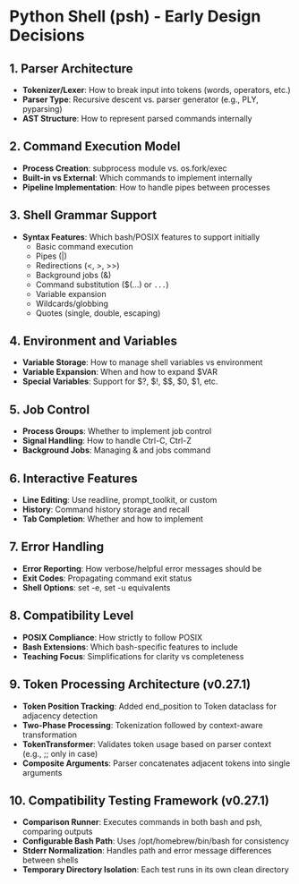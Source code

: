 # Python Shell (psh) - Early Design Decisions

## 1. Parser Architecture
- **Tokenizer/Lexer**: How to break input into tokens (words, operators, etc.)
- **Parser Type**: Recursive descent vs. parser generator (e.g., PLY, pyparsing)
- **AST Structure**: How to represent parsed commands internally

## 2. Command Execution Model
- **Process Creation**: subprocess module vs. os.fork/exec
- **Built-in vs External**: Which commands to implement internally
- **Pipeline Implementation**: How to handle pipes between processes

## 3. Shell Grammar Support
- **Syntax Features**: Which bash/POSIX features to support initially
  - Basic command execution
  - Pipes (|)
  - Redirections (<, >, >>)
  - Background jobs (&)
  - Command substitution ($(...) or `...`)
  - Variable expansion
  - Wildcards/globbing
  - Quotes (single, double, escaping)

## 4. Environment and Variables
- **Variable Storage**: How to manage shell variables vs environment
- **Variable Expansion**: When and how to expand $VAR
- **Special Variables**: Support for $?, $!, $$, $0, $1, etc.

## 5. Job Control
- **Process Groups**: Whether to implement job control
- **Signal Handling**: How to handle Ctrl-C, Ctrl-Z
- **Background Jobs**: Managing & and jobs command

## 6. Interactive Features
- **Line Editing**: Use readline, prompt_toolkit, or custom
- **History**: Command history storage and recall
- **Tab Completion**: Whether and how to implement

## 7. Error Handling
- **Error Reporting**: How verbose/helpful error messages should be
- **Exit Codes**: Propagating command exit status
- **Shell Options**: set -e, set -u equivalents

## 8. Compatibility Level
- **POSIX Compliance**: How strictly to follow POSIX
- **Bash Extensions**: Which bash-specific features to include
- **Teaching Focus**: Simplifications for clarity vs completeness

## 9. Token Processing Architecture (v0.27.1)
- **Token Position Tracking**: Added end_position to Token dataclass for adjacency detection
- **Two-Phase Processing**: Tokenization followed by context-aware transformation
- **TokenTransformer**: Validates token usage based on parser context (e.g., ;; only in case)
- **Composite Arguments**: Parser concatenates adjacent tokens into single arguments

## 10. Compatibility Testing Framework (v0.27.1)
- **Comparison Runner**: Executes commands in both bash and psh, comparing outputs
- **Configurable Bash Path**: Uses /opt/homebrew/bin/bash for consistency
- **Stderr Normalization**: Handles path and error message differences between shells
- **Temporary Directory Isolation**: Each test runs in its own clean directory